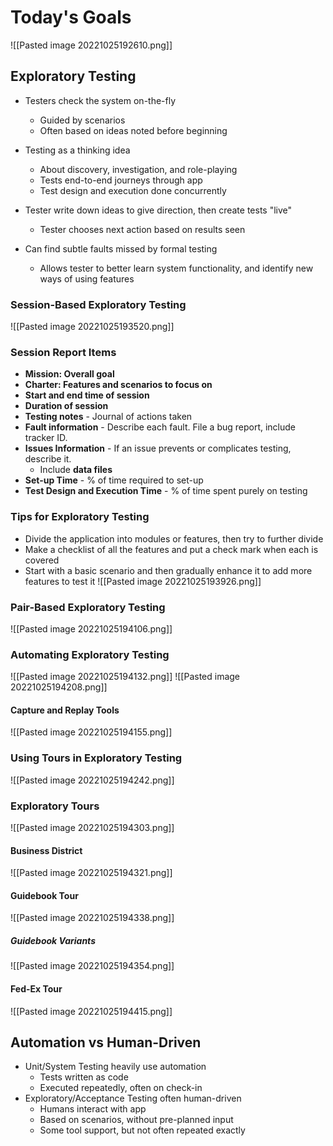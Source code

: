 # Today's Goals
![[Pasted image 20221025192610.png]]

## Exploratory Testing
- Testers check the system on-the-fly
	- Guided by scenarios
	- Often based on ideas noted before beginning
- Testing as a thinking idea
	- About discovery, investigation, and role-playing
	- Tests end-to-end journeys through app
	- Test design and execution done concurrently

- Tester write down ideas to give direction, then create tests "live"
	- Tester chooses next action based on results seen
- Can find subtle faults missed by formal testing
	- Allows tester to better learn system functionality, and identify new ways of using features

### Session-Based Exploratory Testing
![[Pasted image 20221025193520.png]]

### Session Report Items
- **Mission: Overall goal**
- **Charter: Features and scenarios to focus on**
- **Start and end time of session**
- **Duration of session**
- **Testing notes** - Journal of actions taken
- **Fault information** - Describe each fault. File a bug report, include tracker ID.
- **Issues Information** - If an issue prevents or complicates testing, describe it.
	- Include **data files**
- **Set-up Time** - % of time required to set-up
- **Test Design and Execution Time** - % of time spent purely on testing

### Tips for Exploratory Testing
- Divide the application into modules or features, then try to further divide
- Make a checklist of all the features and put a check mark when each is covered
- Start with a basic scenario and then gradually enhance it to add more features to test it
![[Pasted image 20221025193926.png]]

### Pair-Based Exploratory Testing
![[Pasted image 20221025194106.png]]

### Automating Exploratory Testing
![[Pasted image 20221025194132.png]]
![[Pasted image 20221025194208.png]]

#### Capture and Replay Tools
![[Pasted image 20221025194155.png]]

### Using Tours in Exploratory Testing
![[Pasted image 20221025194242.png]]

### Exploratory Tours
![[Pasted image 20221025194303.png]]
#### Business District
![[Pasted image 20221025194321.png]]

#### Guidebook Tour
![[Pasted image 20221025194338.png]]

##### Guidebook Variants
![[Pasted image 20221025194354.png]]

#### Fed-Ex Tour
![[Pasted image 20221025194415.png]]

## Automation vs Human-Driven
- Unit/System Testing heavily use automation
	- Tests written as code
	- Executed repeatedly, often on check-in
- Exploratory/Acceptance Testing often human-driven
	- Humans interact with app
	- Based on scenarios, without pre-planned input
	- Some tool support, but not often repeated exactly
